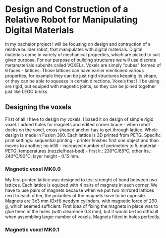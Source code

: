 # Design and Construction of a Relative Robot for Manipulating Digital Materials

In my bachelor project I will be focusing on design and contruction of a relative builder robot, that manipulates with digital
materials. Digital materials come in variety of mechanical properties, which are picked to suit given purpose. For our purpose of building structures we will use discrete metamaterials subunits called VOXELs. Voxels are simply "cubes" formed of 6 faces - lattices.
Those lattices can have earlier mentioned various properties, for example they can be just rigid structures keeping its shape, or they can be able to squeeze in certain directions. Voxels that I'll be using are rigid, but equiped with magnetic joints, so they can be joined together just like LEGO bricks.

## Designing the voxels

First of all I have to design my voxels. I based it on design of simple rigid voxel. I added holes for magnets and edited corner brace - when robot docks on the voxel, cross-shaped anchor has to get through lattice. Whole design is made in Fusion 360. Each lattice is 3D printed from PETG. Specific print settings: sequential printing - printer finishes first one object and than moves to another; no infill - increased number of perimeters to 5; material - PETG;
temperatures (nozzle/heat-bed) - first lr.: 230°C/85°C, other lrs.: 240°C/90°C;  layer height - 0.15 mm.

### Magnetic voxel MK0.0

My first printed lattice was designed to test strenght of bond between two lattices. Each lattice is equiped with 4 pairs of magnets in each corner. We have to use pairs of magnets because when we put two mirrored lattices next to each other, the polarities of the magnets have to be opposite. Magnets are 3x3 mm (DxH) neodym cylinders, with magnetic
force of 290 g, which seemed sufficient. First idea of fixing the magnets in place was to glue them in the holes (with clearence 0.3 mm), but it would be too difficult when assembling larger number of voxels. Magnets fitted in holes perfectly.

### Magnetic voxel MK0.1
